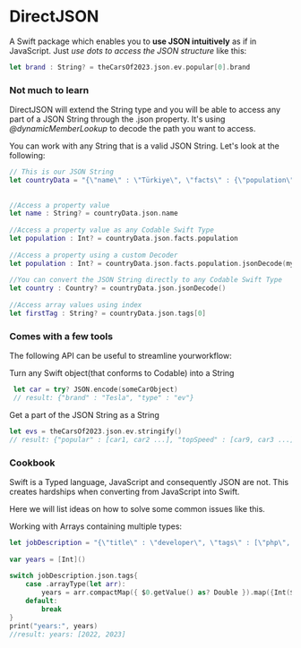 # DirectJSON

A Swift package which enables you to **use JSON intuitively** as if in JavaScript. Just *use dots to access the JSON structure* like this:

```Swift
let brand : String? = theCarsOf2023.json.ev.popular[0].brand
```

###  Not much to learn
 DirectJSON will extend the String type and 
 you will be able to access any part of a JSON String through 
 the .json property. It's using *@dynamicMemberLookup* to decode the path you want to access.


You can work with any String that is a valid JSON String. Let's look at the following:

```Swift
// This is our JSON String 
let countryData = "{\"name\" : \"Türkiye\", \"facts\" : {\"population\" : 85000000, \"GDP\" : 815} , \"tags\" : [\"Europe\", \"Asia\", \"Middle East\"] }"
                  
            
//Access a property value
let name : String? = countryData.json.name
            
//Access a property value as any Codable Swift Type
let population : Int? = countryData.json.facts.population
            
//Access a property using a custom Decoder
let population : Int? = countryData.json.facts.population.jsonDecode(myCustomDecoder)
            
//You can convert the JSON String directly to any Codable Swift Type
let country : Country? = countryData.json.jsonDecode()
            
//Access array values using index
let firstTag : String? = countryData.json.tags[0]
```

### Comes with a few tools

The following API can be useful to streamline yourworkflow:

Turn any Swift object(that conforms to Codable) into a String

```Swift
 let car = try? JSON.encode(someCarObject)
 // result: {"brand" : "Tesla", "type" : "ev"}
```


Get a part of the JSON String as a String

```Swift
let evs = theCarsOf2023.json.ev.stringify()
// result: {"popular" : [car1, car2 ...], "topSpeed" : [car9, car3 ...]}
```

### Cookbook
Swift is a Typed language, JavaScript and consequently JSON are not. This creates hardships when converting from JavaScript into Swift. 

Here we will list ideas on how to solve some common issues like this.


Working with Arrays containing multiple types:

```Swift
let jobDescription = "{\"title\" : \"developer\", \"tags\" : [\"php\", \"js\", \"swift\", 2022, 2023]}"
                
var years = [Int]()
                
switch jobDescription.json.tags{
    case .arrayType(let arr):
        years = arr.compactMap({ $0.getValue() as? Double }).map({Int($0)})
    default:
        break
}
print("years:", years)
//result: years: [2022, 2023]

```
 
